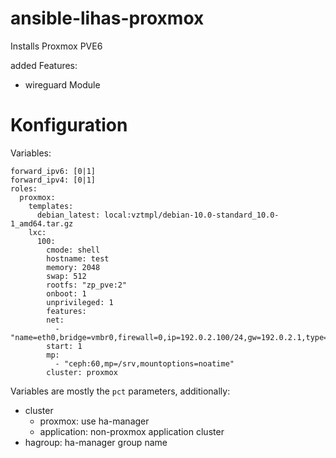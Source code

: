 # ansible-lihas-proxmox
Installs Proxmox PVE6

added Features:
* wireguard Module

# Konfiguration
Variables:
```
forward_ipv6: [0|1]
forward_ipv4: [0|1]
roles:
  proxmox:
    templates:
      debian_latest: local:vztmpl/debian-10.0-standard_10.0-1_amd64.tar.gz
    lxc:
      100:
        cmode: shell
        hostname: test
        memory: 2048
        swap: 512
        rootfs: "zp_pve:2"
        onboot: 1
        unprivileged: 1
        features:
        net:
          - "name=eth0,bridge=vmbr0,firewall=0,ip=192.0.2.100/24,gw=192.0.2.1,type=veth"
        start: 1
        mp:
          - "ceph:60,mp=/srv,mountoptions=noatime"
        cluster: proxmox
```
Variables are mostly the `pct` parameters, additionally:

* cluster
  * proxmox: use ha-manager
  * application: non-proxmox application cluster
* hagroup: ha-manager group name
